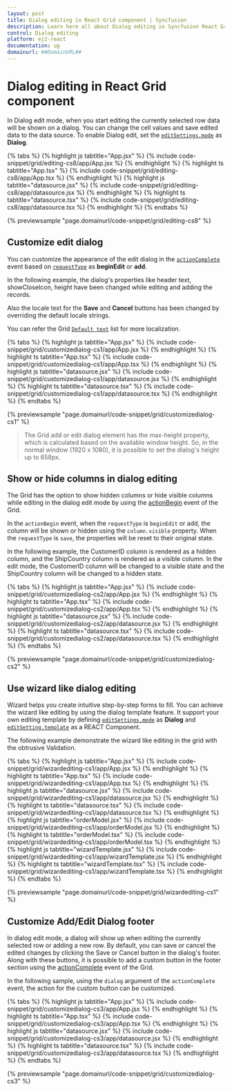 ```yaml
---
layout: post
title: Dialog editing in React Grid component | Syncfusion
description: Learn here all about Dialog editing in Syncfusion React Grid component of Syncfusion Essential JS 2 and more.
control: Dialog editing 
platform: ej2-react
documentation: ug
domainurl: ##DomainURL##
---
```


# Dialog editing in React Grid component

In Dialog edit mode, when you start editing the currently selected row data will be shown on a dialog.
You can change the cell values and save edited data to the data source.
To enable Dialog edit, set the [`editSettings.mode`](https://ej2.syncfusion.com/angular/documentation/api/grid/editSettings/#mode) as **Dialog**.

{% tabs %}
{% highlight js tabtitle="App.jsx" %}
{% include code-snippet/grid/editing-cs8/app/App.jsx %}
{% endhighlight %}
{% highlight ts tabtitle="App.tsx" %}
{% include code-snippet/grid/editing-cs8/app/App.tsx %}
{% endhighlight %}
{% highlight js tabtitle="datasource.jsx" %}
{% include code-snippet/grid/editing-cs8/app/datasource.jsx %}
{% endhighlight %}
{% highlight ts tabtitle="datasource.tsx" %}
{% include code-snippet/grid/editing-cs8/app/datasource.tsx %}
{% endhighlight %}
{% endtabs %}

 {% previewsample "page.domainurl/code-snippet/grid/editing-cs8" %}

## Customize edit dialog

You can customize the appearance of the edit dialog in the [`actionComplete`](https://ej2.syncfusion.com/angular/documentation/api/grid/#actioncomplete) event based on [`requestType`](https://ej2.syncfusion.com/angular/documentation/api/grid/dialogEditEventArgs/#requesttype) as **beginEdit** or **add**.

In the following example, the dialog's properties like header text, showCloseIcon, height have been changed while editing and adding the records.

Also the locale text for the **Save** and **Cancel** buttons has been changed by overriding the default locale strings.

You can refer the Grid [`Default text`](../global-local/) list for more localization.

{% tabs %}
{% highlight js tabtitle="App.jsx" %}
{% include code-snippet/grid/customizedialog-cs1/app/App.jsx %}
{% endhighlight %}
{% highlight ts tabtitle="App.tsx" %}
{% include code-snippet/grid/customizedialog-cs1/app/App.tsx %}
{% endhighlight %}
{% highlight js tabtitle="datasource.jsx" %}
{% include code-snippet/grid/customizedialog-cs1/app/datasource.jsx %}
{% endhighlight %}
{% highlight ts tabtitle="datasource.tsx" %}
{% include code-snippet/grid/customizedialog-cs1/app/datasource.tsx %}
{% endhighlight %}
{% endtabs %}

 {% previewsample "page.domainurl/code-snippet/grid/customizedialog-cs1" %}

> The Grid add or edit dialog element has the max-height property, which is calculated based on the available window height. So, in the normal window (1920 x 1080), it is possible to set the dialog's height up to 658px.

## Show or hide columns in dialog editing

The Grid has the option to show hidden columns or hide visible columns while editing in the dialog edit mode by using the [actionBegin](https://ej2.syncfusion.com/angular/documentation/api/grid/#actionbegin) event of the Grid.

In the `actionBegin` event, when the `requestType` is `beginEdit` or add, the column will be shown or hidden using the `column.visible` property. When the `requestType` is `save`, the properties will be reset to their original state.

In the following example, the CustomerID column is rendered as a hidden column, and the ShipCountry column is rendered as a visible column. In the edit mode, the CustomerID column will be changed to a visible state and the ShipCountry column will be changed to a hidden state.

{% tabs %}
{% highlight js tabtitle="App.jsx" %}
{% include code-snippet/grid/customizedialog-cs2/app/App.jsx %}
{% endhighlight %}
{% highlight ts tabtitle="App.tsx" %}
{% include code-snippet/grid/customizedialog-cs2/app/App.tsx %}
{% endhighlight %}
{% highlight js tabtitle="datasource.jsx" %}
{% include code-snippet/grid/customizedialog-cs2/app/datasource.jsx %}
{% endhighlight %}
{% highlight ts tabtitle="datasource.tsx" %}
{% include code-snippet/grid/customizedialog-cs2/app/datasource.tsx %}
{% endhighlight %}
{% endtabs %}

 {% previewsample "page.domainurl/code-snippet/grid/customizedialog-cs2" %}

## Use wizard like dialog editing

Wizard helps you create intuitive step-by-step forms to fill. You can achieve the wizard like editing by using the dialog template feature. It support your own editing template by defining [`editSettings.mode`](https://ej2.syncfusion.com/angular/documentation/api/grid/editSettings/#mode) as **Dialog** and [`editSetting.template`](https://ej2.syncfusion.com/angular/documentation/api/grid/editSettings/#template) as a REACT Component.

The following example demonstrate the wizard like editing in the grid with the obtrusive Validation.

{% tabs %}
{% highlight js tabtitle="App.jsx" %}
{% include code-snippet/grid/wizardediting-cs1/app/App.jsx %}
{% endhighlight %}
{% highlight ts tabtitle="App.tsx" %}
{% include code-snippet/grid/wizardediting-cs1/app/App.tsx %}
{% endhighlight %}
{% highlight js tabtitle="datasource.jsx" %}
{% include code-snippet/grid/wizardediting-cs1/app/datasource.jsx %}
{% endhighlight %}
{% highlight ts tabtitle="datasource.tsx" %}
{% include code-snippet/grid/wizardediting-cs1/app/datasource.tsx %}
{% endhighlight %}
{% highlight js tabtitle="orderModel.jsx" %}
{% include code-snippet/grid/wizardediting-cs1/app/orderModel.jsx %}
{% endhighlight %}
{% highlight ts tabtitle="orderModel.tsx" %}
{% include code-snippet/grid/wizardediting-cs1/app/orderModel.tsx %}
{% endhighlight %}
{% highlight js tabtitle="wizardTemplate.jsx" %}
{% include code-snippet/grid/wizardediting-cs1/app/wizardTemplate.jsx %}
{% endhighlight %}
{% highlight ts tabtitle="wizardTemplate.tsx" %}
{% include code-snippet/grid/wizardediting-cs1/app/wizardTemplate.tsx %}
{% endhighlight %}
{% endtabs %}

 {% previewsample "page.domainurl/code-snippet/grid/wizardediting-cs1" %}

## Customize Add/Edit Dialog footer

In dialog edit mode, a dialog will show up when editing the currently selected row or adding a new row. By default, you can save or cancel the edited changes by clicking the Save or Cancel button in the dialog's footer. Along with these buttons, it is possible to add a custom button in the footer section using the [actionComplete](https://ej2.syncfusion.com/angular/documentation/api/grid/#actioncomplete) event of the Grid.

In the following sample, using the `dialog` argument of the `actionComplete` event, the action for the custom button can be customized.

{% tabs %}
{% highlight js tabtitle="App.jsx" %}
{% include code-snippet/grid/customizedialog-cs3/app/App.jsx %}
{% endhighlight %}
{% highlight ts tabtitle="App.tsx" %}
{% include code-snippet/grid/customizedialog-cs3/app/App.tsx %}
{% endhighlight %}
{% highlight js tabtitle="datasource.jsx" %}
{% include code-snippet/grid/customizedialog-cs3/app/datasource.jsx %}
{% endhighlight %}
{% highlight ts tabtitle="datasource.tsx" %}
{% include code-snippet/grid/customizedialog-cs3/app/datasource.tsx %}
{% endhighlight %}
{% endtabs %}

 {% previewsample "page.domainurl/code-snippet/grid/customizedialog-cs3" %}